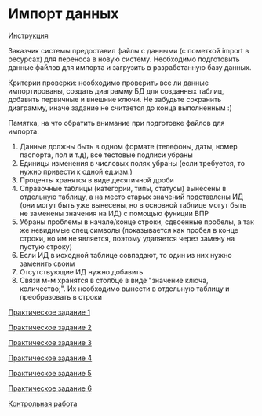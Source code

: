 # Импорт данных 

[Инструкция](Импорт.docx)

Заказчик системы предоставил файлы с данными (с пометкой import в ресурсах) для переноса в новую систему. 
Необходимо подготовить данные файлов для импорта и загрузить в разработанную базу данных.

Критерии проверки: необходимо проверить все ли данные импортированы, 
создать диаграмму БД для созданных таблиц, добавить первичные и внешние ключи.
Не забудьте сохранить диаграмму, иначе задание не считается до конца выполненным :)

Памятка, на что обратить внимание при подготовке файлов для импорта:

1. Данные должны быть в одном формате (телефоны, даты, номер паспорта, пол и т.д), все тестовые подписи убраны
2. Единицы изменения в числовых полях убраны (если требуется, то нужно привести к одной ед.изм.)
3. Проценты хранятся в виде десятичной дроби
4. Справочные таблицы (категории, типы, статусы) вынесены в отдельную таблицу, а на место старых значений подставлены ИД (они могут быть уже вынесены, но в основной таблице могут быть не заменены значения на ИД) с помощью функции ВПР
5. Убраны проблемы в начале/конце строки, сдвоенные пробелы, а так же невидимые спец.символы (показывается как пробел в конце строки, но им не является, поэтому удаляется через замену на пустую строку)
6. Если ИД в исходной таблице совпадают, то один из них нужно заменить своим
7. Отсутствующие ИД нужно добавить
8. Связи м-м хранятся в столбце в виде "значение ключа, количество;". Их необходимо вынести в отдельную таблицу и преобразовать в строки

[Практическое задание 1](import_test1.zip)

[Практическое задание 2](import_test2.zip)

[Практическое задание 3](Cleaning_import.xlsx)

[Практическое задание 4](Petshop_import.xlsx)

[Практическое задание 5](Cafe_import.xlsx)

[Практическое задание 6](import_test6.zip)

[Контрольная работа](import_ctrl.zip)
